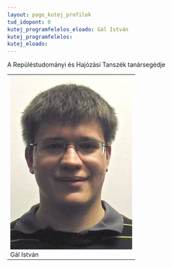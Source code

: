 ```yaml
---
layout: page_kutej_profilok
tud_idopont: 0
kutej_programfelelos_eloado: Gál István
kutej_programfelelos: 
kutej_eloado:
---
```

A Repüléstudományi és Hajózási Tanszék tanársegédje




 <table class="picture">
<tr>
<td>

<div class="gallery">
    <img src="images/gal_istvan.jpg" max-width="250" max-height="200">
  <div class="desc">Gál István</div>
</div>

</td>
</tr>
</table>